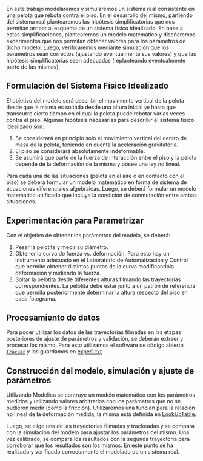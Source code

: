 En este trabajo modelaremos y simularemos un sistema real consistente en una pelota que
rebota contra el piso. En el desarrollo del mismo, partiendo del sistema real plantearemos las hipótesis
simplificatorias que nos permitan arribar al esquema de un sistema físico idealizado. En base a estas
simplificaciones, plantearemos un modelo matemático y diseñaremos experimentos que nos permitan
obtener valores para los parámetros de dicho modelo. Luego, verificaremos mediante simulación que los
parámetros sean correctos (ajustando eventualmente sus valores) y que las hipótesis simplificatorias sean
adecuadas (replanteando eventualmente parte de las mismas).

##  Formulación del Sistema Físico Idealizado

El objetivo del modelo será describir el movimiento vertical de la pelota desde que la misma es soltada desde una altura inicial `y0` hasta que transcurre cierto tiempo en el cual la pelota puede rebotar varias veces contra el piso.
Algunas hipótesis necesarias para describir el sistema físico idealizado son:
1. Se considerará en principio solo el movimiento vertical del centro de masa de la pelota, teniendo en
cuenta la aceleración gravitatoria.
2. El piso se considerará absolutamente indeformable.
3. Se asumirá que parte de la fuerza de interacción entre el piso y la pelota depende de la deformación
de la misma y posee una ley no lineal.

Para cada una de las situaciones (pelota en el aire o en contacto con el piso) se deberá formular un
modelo matemático en forma de sistema de ecuaciones diferenciales algebraicas. Luego, se deberá formular
un modelo matemático unificado que incluya la condición de conmutación entre ambas situaciones.

## Experimentación para Parametrizar

Con el objetivo de obtener los parámetros del modelo, se deberá:

1. Pesar la pelotita y medir su diámetro.
2. Obtener la curva de fuerza vs. deformación. Para esto hay un instrumento adecuado en el Laboratorio de Automatización y Control que permite obtener distintos puntos de la curva modificandola deformación y midiendo la fuerza.
3. Soltar la pelotita desde diferentes alturas filmando las trayectorias correspondientes. La pelotita
debe estar junto a un patrón de referencia que permita posteriormente determinar la altura respecto
del piso en cada fotograma.

## Procesamiento de datos

Para poder utilizar los datos de las trayectorias filmadas en las etapas posteriores de ajuste de parámetros y validación, se deberán extraer y procesar los mismo. Para esto utilizamos el software de código abierto [`Tracker`](https://physlets.org/tracker/) y los guardamos en [exper1.txt](/Sistemas/Pelota-rebotando/exper1.txt).

## Construcción del modelo, simulación y ajuste de parámetros

Utilizando Modelica se contruye un modelo matemático con los parámetros medidos y utilizando valores arbitrarios con los parámetros que no se pudieron medir (como la fricción). Utilizaremos una función para la relación no lineal de la deformación medida, la misma está definida en [LookUpTable](/Sistemas/Pelota-rebotando/LookUpTable.mo).

Luego, se elige una de las trayectorias filmadas y trackeadas y se compara con la simulación del modelo para ajustar los parámetros del mismo. Una vez calibrado, se compara los resultados con la segunda trayectoria para corroborar que los resultados son los mismos. En este punto se ha realizado y verificado correctamente el modelado de un sistema real.

